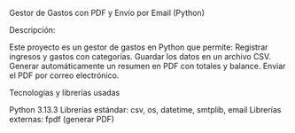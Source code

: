 
Gestor de Gastos con PDF y Envío por Email (Python)

Descripción:

Este proyecto es un gestor de gastos en Python que permite:
Registrar ingresos y gastos con categorías.
Guardar los datos en un archivo CSV.
Generar automáticamente un resumen en PDF con totales y balance.
Enviar el PDF por correo electrónico.

Tecnologías y librerías usadas

Python 3.13.3
Librerías estándar: csv, os, datetime, smtplib, email
Librerías externas: fpdf (generar PDF)
